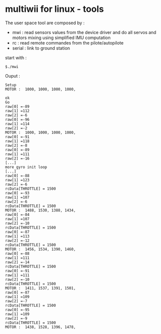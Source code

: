  multiwii for linux - tools
=======

The user space tool are composed by :
 * mwi : read sensors values from the device driver and do all servos and motors mixing using simplified IMU computation
 * rc : read remote commandes from the pilote/autopilote
 * serial : link to ground station
 
start with :

	$./mwi
	
Ouput :
	
	Setup
	MOTOR :  1000, 1000, 1000, 1000,
	
	ok
	Go
	raw[0] =-89
	raw[1] =112
	raw[2] =-6
	raw[0] =-96
	raw[1] =114
	raw[2] =-2
	MOTOR :  1000, 1000, 1000, 1000,
	raw[0] =-91
	raw[1] =118
	raw[2] =-8
	raw[0] =-89
	raw[1] =111
	raw[2] =-16
	[...]
	more gyro init loop
	[...]
	raw[0] =-88
	raw[1] =123
	raw[2] =-6
	rcData[THROTTLE] = 1500
	raw[0] =-93
	raw[1] =107
	raw[2] =-6
	rcData[THROTTLE] = 1500
	MOTOR :  1488, 1530, 1388, 1434,
	raw[0] =-84
	raw[1] =107
	raw[2] =-10
	rcData[THROTTLE] = 1500
	raw[0] =-87
	raw[1] =113
	raw[2] =-12
	rcData[THROTTLE] = 1500
	MOTOR :  1456, 1534, 1390, 1460,
	raw[0] =-88
	raw[1] =111
	raw[2] =-14
	rcData[THROTTLE] = 1500
	raw[0] =-91
	raw[1] =111
	raw[2] =-10
	rcData[THROTTLE] = 1500
	MOTOR :  1411, 1537, 1391, 1501,
	raw[0] =-87
	raw[1] =109
	raw[2] =-7
	rcData[THROTTLE] = 1500
	raw[0] =-95
	raw[1] =109
	raw[2] =-9
	rcData[THROTTLE] = 1500
	MOTOR :  1438, 1528, 1396, 1478,
